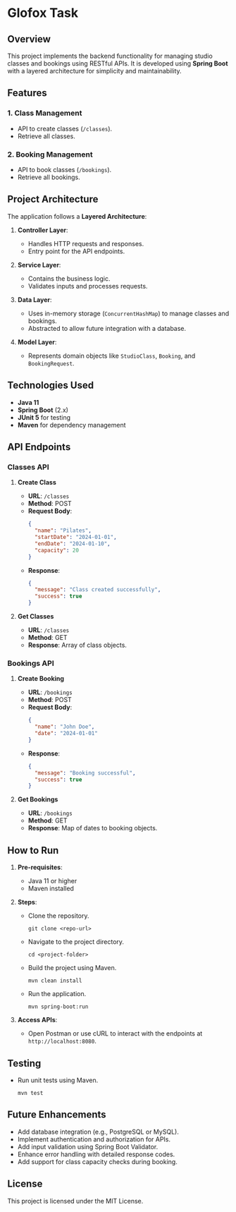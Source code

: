 # Glofox Task

## Overview
This project implements the backend functionality for managing studio classes and bookings using RESTful APIs. It is developed using **Spring Boot** with a layered architecture for simplicity and maintainability.

## Features
### 1. Class Management
- API to create classes (`/classes`).
- Retrieve all classes.

### 2. Booking Management
- API to book classes (`/bookings`).
- Retrieve all bookings.

## Project Architecture
The application follows a **Layered Architecture**:

1. **Controller Layer**:
   - Handles HTTP requests and responses.
   - Entry point for the API endpoints.

2. **Service Layer**:
   - Contains the business logic.
   - Validates inputs and processes requests.

3. **Data Layer**:
   - Uses in-memory storage (`ConcurrentHashMap`) to manage classes and bookings.
   - Abstracted to allow future integration with a database.

4. **Model Layer**:
   - Represents domain objects like `StudioClass`, `Booking`, and `BookingRequest`.

## Technologies Used
- **Java 11**
- **Spring Boot** (2.x)
- **JUnit 5** for testing
- **Maven** for dependency management

## API Endpoints
### Classes API
1. **Create Class**
   - **URL**: `/classes`
   - **Method**: POST
   - **Request Body**:
     ```json
     {
       "name": "Pilates",
       "startDate": "2024-01-01",
       "endDate": "2024-01-10",
       "capacity": 20
     }
     ```
   - **Response**:
     ```json
     {
       "message": "Class created successfully",
       "success": true
     }
     ```

2. **Get Classes**
   - **URL**: `/classes`
   - **Method**: GET
   - **Response**: Array of class objects.

### Bookings API
1. **Create Booking**
   - **URL**: `/bookings`
   - **Method**: POST
   - **Request Body**:
     ```json
     {
       "name": "John Doe",
       "date": "2024-01-01"
     }
     ```
   - **Response**:
     ```json
     {
       "message": "Booking successful",
       "success": true
     }
     ```

2. **Get Bookings**
   - **URL**: `/bookings`
   - **Method**: GET
   - **Response**: Map of dates to booking objects.

## How to Run
1. **Pre-requisites**:
   - Java 11 or higher
   - Maven installed

2. **Steps**:
   - Clone the repository.
     ```
     git clone <repo-url>
     ```
   - Navigate to the project directory.
     ```
     cd <project-folder>
     ```
   - Build the project using Maven.
     ```
     mvn clean install
     ```
   - Run the application.
     ```
     mvn spring-boot:run
     ```

3. **Access APIs**:
   - Open Postman or use cURL to interact with the endpoints at `http://localhost:8080`.

## Testing
- Run unit tests using Maven.
  ```
  mvn test
  ```

## Future Enhancements
- Add database integration (e.g., PostgreSQL or MySQL).
- Implement authentication and authorization for APIs.
- Add input validation using Spring Boot Validator.
- Enhance error handling with detailed response codes.
- Add support for class capacity checks during booking.

## License
This project is licensed under the MIT License.
